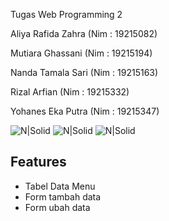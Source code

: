 Tugas Web Programming 2

Aliya Rafida Zahra (Nim : 19215082)

Mutiara Ghassani (Nim : 19215194)

Nanda Tamala Sari (Nim : 19215163)

Rizal Arfian (Nim : 19215332)

Yohanes Eka Putra (Nim : 19215347)

![N|Solid](https://ziadoua.github.io/m3-Markdown-Badges/badges/HTML/html2.svg) ![N|Solid](https://ziadoua.github.io/m3-Markdown-Badges/badges/CSS/css2.svg) ![N|Solid](https://img.shields.io/badge/PHP-777BB4?style=for-the-badge&logo=php&logoColor=white)

## Features

- Tabel Data Menu
- Form tambah data
- Form ubah data
